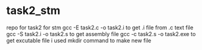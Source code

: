 # task2_stm
repo for task2 for stm
gcc -E task2.c -o task2.i to get .i file from .c text file
gcc -S task2.i -o task2.s to get assembly file
gcc -c task2.s -o task2.exe to get excutable file 
i used mkdir command to make new file 
